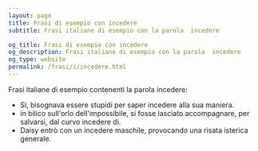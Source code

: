 ```yaml
---
layout: page
title: Frasi di esempio con incedere 
subtitle: Frasi italiane di esempio con la parola  incedere

og_title: Frasi di esempio con incedere 
og_description: Frasi italiane di esempio con la parola  incedere
og_type: website
permalink: /frasi/i/incedere.html
---
```


Frasi italiane di esempio contenenti la parola incedere:


- Sì, bisognava essere stupidi per saper incedere alla sua maniera.
- in bilico sull'orlo dell'impossibile, si fosse lasciato accompagnare, per salvarsi, dal curvo incedere di.
- Daisy entrò con un incedere maschile, provocando una risata isterica generale.
